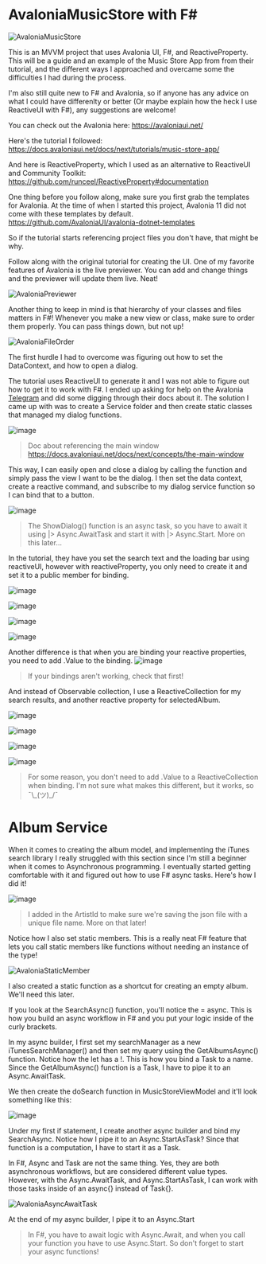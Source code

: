 # AvaloniaMusicStore with F# 

![AvaloniaMusicStore](https://github.com/xayvong/AvaloniaMusicStoreFSharp/assets/89797311/9c4a3ca7-5a17-4d97-839b-d78da8741c6f)

This is an MVVM project that uses Avalonia UI, F#, and ReactiveProperty. This will be a guide and an example of the Music Store App from from their tutorial, and the different ways I approached
and overcame some the difficulties I had during the process. 

I'm also still quite new to F# and Avalonia, so if anyone has any advice on what I could have differenlty or better (Or maybe explain how the heck I use ReactiveUI with F#), any suggestions are welcome!

You can check out the Avalonia here: 
https://avaloniaui.net/

Here's the tutorial I followed: 
https://docs.avaloniaui.net/docs/next/tutorials/music-store-app/

And here is ReactiveProperty, which I used as an alternative to ReactiveUI and Community Toolkit:
https://github.com/runceel/ReactiveProperty#documentation

One thing before you follow along, make sure you first grab the templates for Avalonia. At the time of when I started this project, Avalonia 11 did not come with these templates by default.
https://github.com/AvaloniaUI/avalonia-dotnet-templates

So if the tutorial starts referencing project files you don't have, that might be why. 

Follow along with the original tutorial for creating the UI. One of my favorite features of Avalonia is the live previewer. You can add and change things and the previewer will update them live. Neat!

![AvaloniaPreviewer](https://github.com/xayvong/AvaloniaMusicStoreFSharp/assets/89797311/e50aca59-3cdd-4fa7-bc87-bf3296456561)

Another thing to keep in mind is that hierarchy of your classes and files matters in F#! Whenever you make a new view or class, make sure to order them properly. You can pass things down, but not up!

![AvaloniaFileOrder](https://github.com/xayvong/AvaloniaMusicStoreFSharp/assets/89797311/02839b26-07e8-4ee6-862f-d3668ef70400)

The first hurdle I had to overcome was figuring out how to set the DataContext, and how to open a dialog. 

The tutorial uses ReactiveUI to generate it and I was not able to figure out how to get it to work with F#. I ended up asking for help on the Avalonia [Telegram](https://t.me/Avalonia) and did some digging through their docs about it. 
The solution I came up with was to create a Service folder and then create static classes that managed my dialog functions. 

![image](https://github.com/xayvong/AvaloniaMusicStoreFSharp/assets/89797311/cba61475-e231-4b04-a50f-ff06b68a393b)
>Doc about referencing the main window https://docs.avaloniaui.net/docs/next/concepts/the-main-window

This way, I can easily open and close a dialog by calling the function and simply pass the view I want to be the dialog. 
I then set the data context, create a reactive command, and subscribe to my dialog service function so I can bind that to a button. 

![image](https://github.com/xayvong/AvaloniaMusicStoreFSharp/assets/89797311/4e0718a9-f30a-4a50-9223-2fceaad73b4f)
>The ShowDialog() function is an async task, so you have to await it using |> Async.AwaitTask and start it with |> Async.Start. More on this later...

In the tutorial, they have you set the search text and the loading bar using reactiveUI, however with reactiveProperty, you only need to create it and set it to a public member for binding. 

![image](https://github.com/xayvong/AvaloniaMusicStoreFSharp/assets/89797311/e2e853a0-58f3-4bf5-bd8d-e3d03e368c63)

![image](https://github.com/xayvong/AvaloniaMusicStoreFSharp/assets/89797311/5a07e534-76d8-49d8-a9bb-5d4d0f569403)

![image](https://github.com/xayvong/AvaloniaMusicStoreFSharp/assets/89797311/827ab672-588b-4c8b-a2e1-4bad7d1e4101)

![image](https://github.com/xayvong/AvaloniaMusicStoreFSharp/assets/89797311/7c1fb9e9-a0b7-461b-85b5-167e81343dcb)

Another difference is that when you are binding your reactive properties, you need to add .Value to the binding.
![image](https://github.com/xayvong/AvaloniaMusicStoreFSharp/assets/89797311/d8680bdc-d45e-4548-9b23-9c80429180b1)
>If your bindings aren't working, check that first!

And instead of Observable collection, I use a ReactiveCollection for my search results, and another reactive property for selectedAlbum.

![image](https://github.com/xayvong/AvaloniaMusicStoreFSharp/assets/89797311/5667448e-faf1-4933-8afd-59446c07e00d)

![image](https://github.com/xayvong/AvaloniaMusicStoreFSharp/assets/89797311/9ba1bb66-a074-4287-aaff-48e493f90da9)

![image](https://github.com/xayvong/AvaloniaMusicStoreFSharp/assets/89797311/ab5cd847-f180-4ad6-ac2e-c51e48640f27)

![image](https://github.com/xayvong/AvaloniaMusicStoreFSharp/assets/89797311/9f393c40-7afe-4e8a-8c21-6364c39f8ab4)
>For some reason, you don't need to add .Value to a ReactiveCollection when binding. I'm not sure what makes this different, but it works, so ¯\\\_(ツ)_/¯

# Album Service

When it comes to creating the album model, and implementing the iTunes search library I really struggled with this section since I'm still a beginner when it comes to Asynchronous programming. 
I eventually started getting comfortable with it and figured out how to use F# async tasks. Here's how I did it!

![image](https://github.com/xayvong/AvaloniaMusicStoreFSharp/assets/89797311/68626b6a-e85f-499f-a68f-dc5824438eaa)

>I added in the ArtistId to make sure we're saving the json file with a unique file name. More on that later!

Notice how I also set static members. This is a really neat F# feature that lets you call static members like functions without needing an instance of the type!

![AvaloniaStaticMember](https://github.com/xayvong/AvaloniaMusicStoreFSharp/assets/89797311/a4122e88-70b9-4790-a66f-cfb4fbc6b8c1)

I also created a static function as a shortcut for creating an empty album. We'll need this later. 

If you look at the SearchAsync() function, you'll notice the = async. This is how you build an async workflow in F# and you put your logic inside of the curly brackets.  

In my async builder, I first set my searchManager as a new iTunesSearchManager() and then set my query using the GetAlbumsAsync() function. Notice how the let has a !. This is how you bind a Task to a name.
Since the GetAlbumAsync() function is a Task, I have to pipe it to an Async.AwaitTask. 

We then create the doSearch function in MusicStoreViewModel and it'll look something like this:

![image](https://github.com/xayvong/AvaloniaMusicStoreFSharp/assets/89797311/2fe12ab1-7c2c-4a0c-9581-59ae36035420)

Under my first if statement, I create another async builder and bind my SearchAsync. Notice how I pipe it to an Async.StartAsTask? Since that function is a computation, I have to start it as a Task. 

In F#, Async and Task are not the same thing. Yes, they are both asynchronous workflows, but are considered different value types. However, with the Async.AwaitTask, and Async.StartAsTask, I can work with
those tasks inside of an async{} instead of Task{}. 

![AvaloniaAsyncAwaitTask](https://github.com/xayvong/AvaloniaMusicStoreFSharp/assets/89797311/2de853e9-2950-49ad-a113-47b38ddc9071)

At the end of my async builder, I pipe it to an Async.Start 
>In F#, you have to await logic with Async.Await, and when you call your function you have to use Async.Start. So don't forget to start your async functions!





